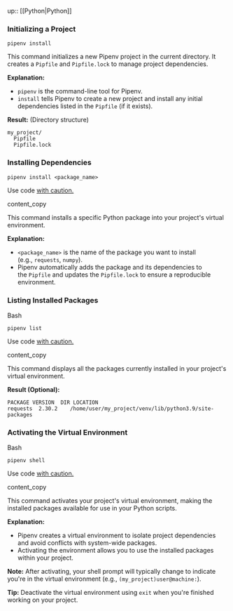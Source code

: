 up:: [[Python|Python]]


### Initializing a Project
```
pipenv install
```
This command initializes a new Pipenv project in the current directory. It creates a `Pipfile` and `Pipfile.lock` to manage project dependencies.

**Explanation:**
- `pipenv` is the command-line tool for Pipenv.
- `install` tells Pipenv to create a new project and install any initial dependencies listed in the `Pipfile` (if it exists).

**Result:**
(Directory structure)
```
my_project/
  Pipfile
  Pipfile.lock
```

### Installing Dependencies
```
pipenv install <package_name>
```

Use code [with caution.](https://gemini.google.com/faq#coding)

content_copy

This command installs a specific Python package into your project's virtual environment.

**Explanation:**

- `<package_name>` is the name of the package you want to install (e.g., `requests`, `numpy`).
- Pipenv automatically adds the package and its dependencies to the `Pipfile` and updates the `Pipfile.lock` to ensure a reproducible environment.

### Listing Installed Packages

Bash

```
pipenv list
```

Use code [with caution.](https://gemini.google.com/faq#coding)

content_copy

This command displays all the packages currently installed in your project's virtual environment.

**Result (Optional):**

```
PACKAGE VERSION  DIR LOCATION
requests  2.30.2    /home/user/my_project/venv/lib/python3.9/site-packages
```

### Activating the Virtual Environment

Bash

```
pipenv shell
```

Use code [with caution.](https://gemini.google.com/faq#coding)

content_copy

This command activates your project's virtual environment, making the installed packages available for use in your Python scripts.

**Explanation:**

- Pipenv creates a virtual environment to isolate project dependencies and avoid conflicts with system-wide packages.
- Activating the environment allows you to use the installed packages within your project.

**Note:** After activating, your shell prompt will typically change to indicate you're in the virtual environment (e.g., `(my_project)user@machine:`).

**Tip:** Deactivate the virtual environment using `exit` when you're finished working on your project.
